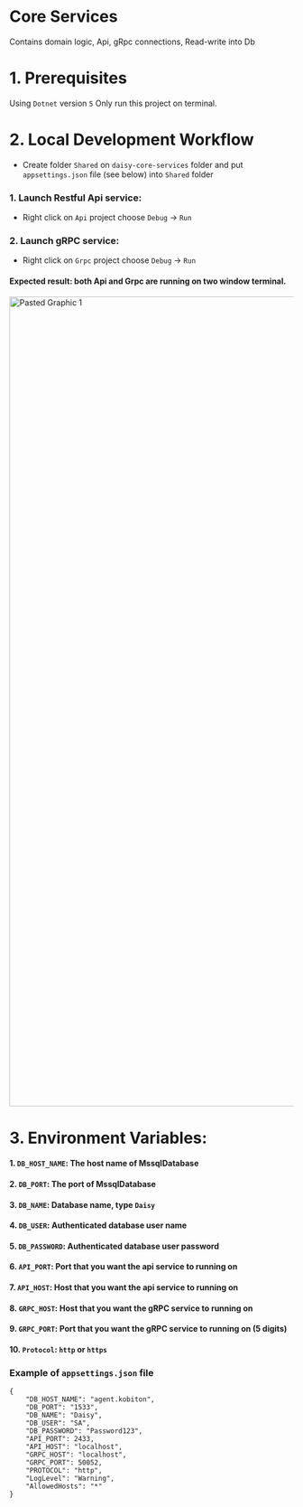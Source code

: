 # Core Services
  Contains domain logic, Api, gRpc connections, Read-write into Db

# 1. Prerequisites
  Using `Dotnet` version `5`
  Only run this project on terminal.
  
# 2. Local Development Workflow
  - Create folder `Shared` on `daisy-core-services` folder and put `appsettings.json` file (see below) into `Shared` folder
  ### 1. Launch Restful Api service:
  - Right click on `Api` project choose `Debug` -> `Run`
  ### 2. Launch gRPC service:
  - Right click on `Grpc` project choose `Debug` -> `Run`
  
  #### Expected result: both Api and Grpc are running on two window terminal.
  <img width="1434" alt="Pasted Graphic 1" src="https://user-images.githubusercontent.com/27767477/170809761-fe662e5f-9e25-493f-a48b-1ccaa740c6ae.png">

# 3. Environment Variables:

  #### 1. `DB_HOST_NAME`: The host name of MssqlDatabase
  #### 2. `DB_PORT`: The port of MssqlDatabase
  #### 3. `DB_NAME`: Database name, type `Daisy`
  #### 4. `DB_USER`: Authenticated database user name
  #### 5. `DB_PASSWORD`: Authenticated database user password
  #### 6. `API_PORT`: Port that you want the api service to running on
  #### 7. `API_HOST`: Host that you want the api service to running on
  #### 8. `GRPC_HOST`: Host that you want the gRPC service to running on
  #### 9. `GRPC_PORT`: Port that you want the gRPC service to running on (5 digits)
  #### 10. `Protocol`: `http` or `https`
  
  ### Example of `appsettings.json` file
    {
        "DB_HOST_NAME": "agent.kobiton",
        "DB_PORT": "1533",
        "DB_NAME": "Daisy",
        "DB_USER": "SA",
        "DB_PASSWORD": "Password123",
        "API_PORT": 2433,
        "API_HOST": "localhost",
        "GRPC_HOST": "localhost",
        "GRPC_PORT": 50052,
        "PROTOCOL": "http",
        "LogLevel": "Warning",
        "AllowedHosts": "*"
    }
